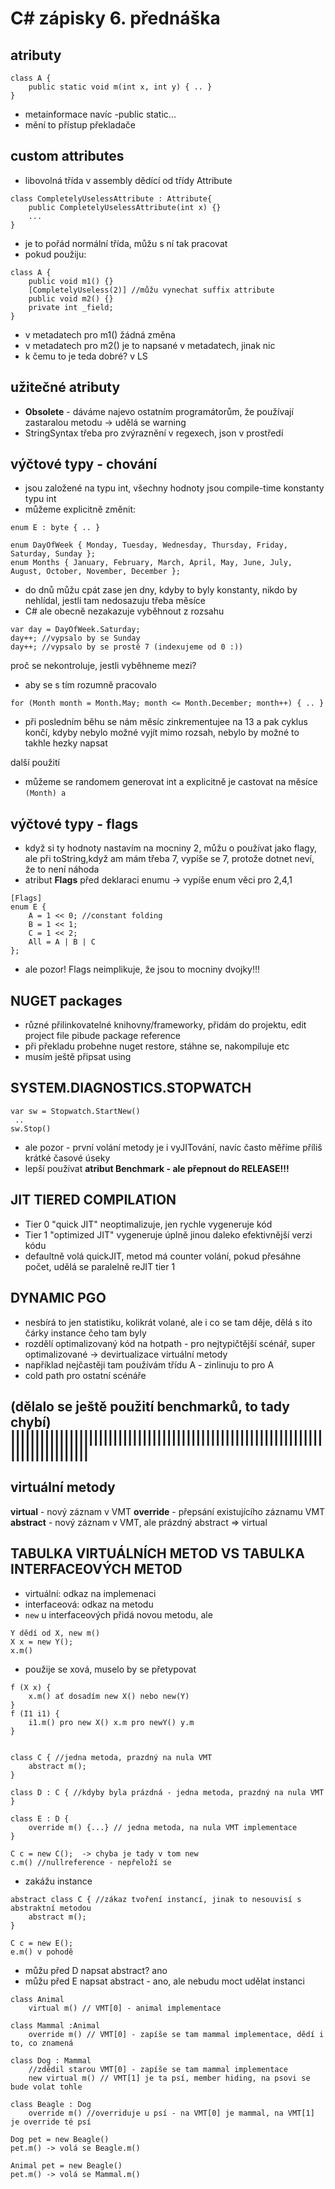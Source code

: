 # C# zápisky 6. přednáška

## atributy
```
class A {
	public static void m(int x, int y) { .. }
}
```
* metainformace navíc -public static...
* mění to přístup překladače

## custom attributes
* libovolná třída v assembly dědící od třídy Attribute
```
class CompletelyUselessAttribute : Attribute{
	public CompletelyUselessAttribute(int x) {}
	...
}
```
* je to pořád normální třída, můžu s ní tak pracovat
* pokud použiju:
```
class A {
	public void m1() {}
	[CompletelyUseless(2)] //můžu vynechat suffix attribute
	public void m2() {}
	private int _field;
}
```
* v metadatech pro m1() žádná změna
* v metadatech pro m2() je to napsané v metadatech, jinak nic
* k čemu to je teda dobré? v LS

## užitečné atributy
* **Obsolete** - dáváme najevo ostatním programátorům, že používají zastaralou metodu -> udělá se warning
* StringSyntax  třeba pro zvýraznění v regexech, json v prostředí

## výčtové typy - chování
* jsou založené na typu int, všechny hodnoty jsou compile-time konstanty typu int
* můžeme explicitně změnit:
```
enum E : byte { .. }
```
```
enum DayOfWeek { Monday, Tuesday, Wednesday, Thursday, Friday, Saturday, Sunday };
enum Months { January, February, March, April, May, June, July, August, October, November, December };
```
* do dnů můžu cpát zase jen dny, kdyby to byly konstanty, nikdo by nehlídal, jestli tam nedosazuju třeba měsíce
* C# ale obecně nezakazuje vyběhnout z rozsahu
```
var day = DayOfWeek.Saturday;
day++; //vypsalo by se Sunday
day++; //vypsalo by se prostě 7 (indexujeme od 0 :))
```
proč se nekontroluje, jestli vyběhneme mezi?
* aby se s tím rozumně pracovalo
```
for (Month month = Month.May; month <= Month.December; month++) { .. }
```
* při posledním běhu se nám měsíc zinkrementujee na 13 a pak cyklus končí, kdyby nebylo možné vyjít mimo rozsah, nebylo by možné to takhle hezky napsat

další použití
* můžeme se randomem generovat int a explicitně je castovat na měsíce `(Month) a`

## výčtové typy - flags
* když si ty hodnoty nastavím na mocniny 2, můžu o používat jako flagy, ale při toString,když am mám třeba 7, vypíše se 7, protože dotnet neví, že to není náhoda
* atribut **Flags** před deklaraci enumu -> vypíše enum věci pro 2,4,1
```
[Flags]
enum E {
	A = 1 << 0; //constant folding
	B = 1 << 1;
	C = 1 << 2;
	All = A | B | C
};
```
* ale pozor! Flags neimplikuje, že jsou to mocniny dvojky!!!

## NUGET packages
* různé přilinkovatelné knihovny/frameworky, přidám do projektu, edit project file pibude package reference
* při překladu probehne nuget restore, stáhne se, nakompiluje etc
* musím ještě připsat using

## SYSTEM.DIAGNOSTICS.STOPWATCH
```
var sw = Stopwatch.StartNew()
 ..
sw.Stop()
```
* ale pozor - první volání metody je i vyJITování, navíc často měříme příliš krátké časové úseky
* lepší používat **atribut Benchmark - ale přepnout do RELEASE!!!**
    

## JIT TIERED COMPILATION
* Tier 0 "quick JIT" neoptimalizuje, jen rychle vygeneruje kód
* Tier 1 "optimized JIT" vygeneruje úplně jinou daleko efektivnější verzi kódu
* defaultně volá quickJIT, metod má counter volání, pokud přesáhne počet, udělá se paralelně reJIT tier 1


## DYNAMIC PGO
* nesbírá to jen statistiku, kolikrát volané, ale i co se tam děje, dělá s ito čárky instance čeho tam byly
* rozdělí optimalizovaný kód na hotpath - pro nejtypičtější scénář, super optimalizované -> devirtualizace virtuální metody
* například nejčastěji tam používám třídu A - zinlinuju to pro A
* cold path pro ostatní scénáře


(dělalo se ještě použití benchmarků, to tady chybí)
||||||||||||||||||||||||||||||||||||||||||||||||||||||||||||||||||||||||||||||||
--------------------------------------------------------------------------------

## virtuální metody
**virtual** - nový záznam v VMT
**override** - přepsání existujícího záznamu VMT
**abstract** - nový záznam v VMT, ale prázdný           abstract => virtual


## TABULKA VIRTUÁLNÍCH METOD VS TABULKA INTERFACEOVÝCH METOD
* virtuální: odkaz na implemenaci
* interfaceová: odkaz na metodu
* `new` u interfaceových přidá novou metodu, ale 
```
Y dědí od X, new m() 
X x = new Y(); 
x.m()
``` 
* použije se xová, muselo by se přetypovat
``` 
f (X x) {
    x.m() ať dosadím new X() nebo new(Y)
}
f (I1 i1) {
    i1.m() pro new X() x.m pro newY() y.m
}


class C { //jedna metoda, prazdný na nula VMT
    abstract m();
}

class D : C { //kdyby byla prázdná - jedna metoda, prazdný na nula VMT
}

class E : D {
    override m() {...} // jedna metoda, na nula VMT implementace
}

C c = new C();  -> chyba je tady v tom new
c.m() //nullreference - nepřeloží se
``` 
* zakážu instance 
``` 
abstract class C { //zákaz tvoření instancí, jinak to nesouvisí s abstraktní metodou
    abstract m();
}
``` 
``` 
C c = new E();
e.m() v pohodě
``` 

* můžu před D napsat abstract? ano
* můžu před E napsat abstract - ano, ale nebudu moct udělat instanci

``` 
class Animal
    virtual m() // VMT[0] - animal implementace

class Mammal :Animal
    override m() // VMT[0] - zapíše se tam mammal implementace, dědí i to, co znamená
    
class Dog : Mammal
    //zdědil starou VMT[0] - zapíše se tam mammal implementace
    new virtual m() // VMT[1] je ta psí, member hiding, na psovi se bude volat tohle
    
class Beagle : Dog
    override m() //overriduje u psí - na VMT[0] je mammal, na VMT[1] je override té psí

Dog pet = new Beagle()
pet.m() -> volá se Beagle.m()

Animal pet = new Beagle()
pet.m() -> volá se Mammal.m()
``` 
